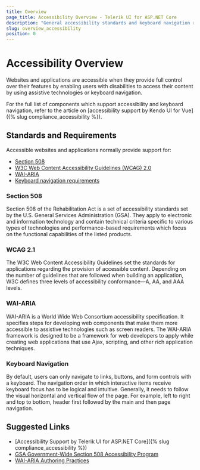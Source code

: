 ```yaml
---
title: Overview
page_title: Accessibility Overview - Telerik UI for ASP.NET Core
description: "General accessibility standards and keyboard navigation requirements for web applications and their support by Telerik UI for ASP.NET Core."
slug: overview_accessibility
position: 0
---
```


# Accessibility Overview

Websites and applications are accessible when they provide full control over their features by enabling users with disabilities to access their content by using assistive technologies or keyboard navigation.

For the full list of components which support accessibility and keyboard navigation, refer to the article on [accessibility support by Kendo UI for Vue]({% slug compliance_accessibility %}).

## Standards and Requirements

Accessible websites and applications normally provide support for:

* [Section 508](#toc-section-508)
* [W3C Web Content Accessibility Guidelines (WCAG) 2.0](#toc-wcag-20)
* [WAI-ARIA](#toc-wai-aria)
* [Keyboard navigation requirements](#toc-keyboard-navigation)

### Section 508

Section 508 of the Rehabilitation Act is a set of accessibility standards set by the U.S. General Services Administration (GSA). They apply to electronic and information technology and contain technical criteria specific to various types of technologies and performance-based requirements which focus on the functional capabilities of the listed products.

### WCAG 2.1

The W3C Web Content Accessibility Guidelines set the standards for applications regarding the provision of accessible content. Depending on the number of guidelines that are followed when building an application, W3C defines three levels of accessibility conformance&mdash;A, AA, and AAA levels.

### WAI-ARIA

WAI-ARIA is a World Wide Web Consortium accessibility specification. It specifies steps for developing web components that make them more accessible to assistive technologies such as screen readers. The WAI-ARIA framework is designed to be a framework for web developers to apply while creating web applications that use Ajax, scripting, and other rich application techniques.

### Keyboard Navigation

By default, users can only navigate to links, buttons, and form controls with a keyboard. The navigation order in which interactive items receive keyboard focus has to be logical and intuitive. Generally, it needs to follow the visual horizontal and vertical flow of the page. For example, left to right and top to bottom, header first followed by the main and then page navigation.

## Suggested Links

* [Accessibility Support by Telerik UI for ASP.NET Core]({% slug compliance_accessibility %})
* [GSA Government-Wide Section 508 Accessibility Program](https://www.access-board.gov/the-board/laws/rehabilitation-act-of-1973#508)
* [WAI-ARIA Authoring Practices](https://www.w3.org/TR/wai-aria-practices/)